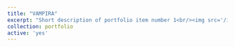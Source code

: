 ```yaml
---
title: "VAMPIRA"
excerpt: "Short description of portfolio item number 1<br/><img src='/images/500x300.png'>"
collection: portfolio
active: 'yes'
---
```

